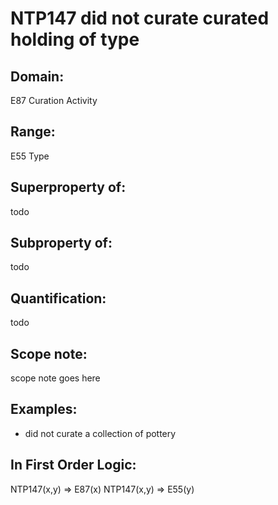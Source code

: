 # NTP147 did not curate curated holding of type

## Domain: 

E87 Curation Activity

## Range: 

E55 Type

## Superproperty of: 

todo

## Subproperty of: 

todo

## Quantification: 

todo

## Scope note: 

scope note goes here

## Examples: 

* did not curate a collection of pottery

## In First Order Logic: 

NTP147(x,y) ⇒ E87(x)
NTP147(x,y) ⇒ E55(y)

